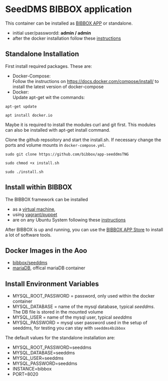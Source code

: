 
# SeedDMS BIBBOX application

This container can be installed as [BIBBOX APP](http://bibbox.readthedocs.io/en/latest/admin-documentation/ "BIBBOX App Store") or standalone. 

* initial user/passwordd: **admin / admin**
* after the docker installation follow these [instructions](https://github.com/bibbox/app-seeddms/blob/master/INSTALL-APP.md)

## Standalone Installation
First install required packages. These are:

* Docker-Compose:   
Follow the instructions on https://docs.docker.com/compose/install/ to install the latest version of docker-compose
* Docker:   
Update apt-get wit the commands:

`apt-get update`

`apt install docker.io`

Maybe it is required to install the modules curl and git first. This modules can also be installed with apt-get install command.

Clone the github repsoitory and start the install.sh. If necessary change the ports and volume mounts in `docker-compose.yml`.  

`sudo git clone https://github.com/bibbox/app-seeddmsTNG`

`sudo chmod +x install.sh`

`sudo ./install.sh`


## Install within BIBBOX

The BIBBOX framework can be installed 
* as a [virtual machine](http://bibbox.bbmri-eric.eu/resources/machine/), 
* using [vagrant/puppet](http://bibbox.readthedocs.io/en/latest/installation-vagrant/) 
* are on any Ubuntu System following these [instructions](http://bibbox.readthedocs.io/en/latest/installation-source/)  

After BIBBOX is up and running, you can use the [BIBBOX APP Store](http://bibbox.readthedocs.io/en/latest/admin-documentation/ "BIBBOX App Store") to install a lot of software tools. 

## Docker Images in the Aoo
 * [bibbox/seeddms](https://hub.docker.com/r/bibbox/seeddms/) 
 * [mariaDB](https://hub.docker.com/_/mariadb/), offical mariaDB container
 
## Install Environment Variables
  *	MYSQL_ROOT_PASSWORD = password, only used within the docker container
  * MYSQL_DATABASE = name of the mysql database, typical *seeddms*. The DB file is stored in the mounted volume
  * MYSQL_USER = name of the mysql user, typical *seeddms*
  * MYSQL_PASSWORD = mysql user password used in the setup of seeddms, for testing you can stay with `seeddms4bibbox`
  
The default values for the standalone installation are:
  * MYSQL_ROOT_PASSWORD=seeddms
  * MYSQL_DATABASE=seeddms
  * MYSQL_USER=seeddms
  * MYSQL_PASSWORD=seeddms
  * INSTANCE=bibbox
  * PORT=8020
